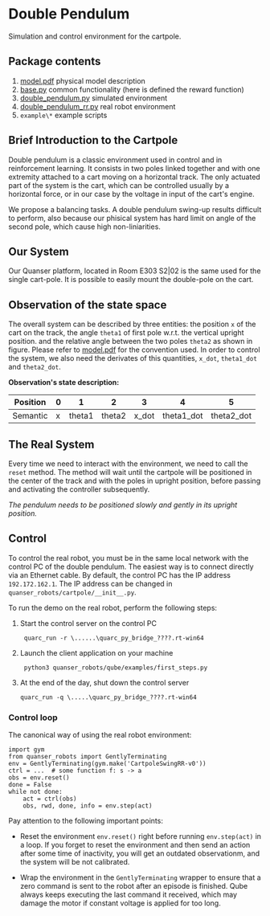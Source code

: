 Double Pendulum
================

Simulation and control environment for the cartpole.


Package contents
----------------
1. [model.pdf](documentation/model.pdf) physical model description
2. [base.py](base.py) common functionality (here is defined the reward function)
3. [double_pendulum.py](double_pendulum.py) simulated environment
4. [double_pendulum_rr.py](double_pendulum_rr.py) real robot environment
5. `example\*` example scripts

Brief Introduction to the Cartpole
----------------------------------

Double pendulum is a classic environment used in control and in reinforcement learning. 
It consists in two poles linked together and with one extremity attached to a cart moving on a horizontal track.
The only actuated part of the system is the cart, 
which can be controlled usually by a horizontal force, or in our case by the voltage in 
input of the cart's engine. 

We propose a balancing tasks. A double pendulum swing-up results difficult to perform, also because our phisical system 
has hard limit on angle of the second pole, which cause high non-liniarities.

Our System
----------

Our Quanser platform, located in Room E303 S2|02 is the same used for the single cart-pole. 
It is possible to easily mount the double-pole on the cart. 

Observation of the state space
------------------------------

The overall system can be described by three entities: the position `x` of the cart on the track, the angle `theta1` of first pole w.r.t. the vertical upright position.
and the relative angle between the two poles `theta2` as shown in figure.
Please refer to [model.pdf](documentation/model.pdf) for the convention used. 
In order to control the system, we also need the derivates of this quantities, `x_dot`, `theta1_dot` and `theta2_dot`.


**Observation's state description:**

Position| 0 | 1         | 2         | 3     | 4          | 5          |
--------|---|-----------|-----------|-------|------------|------------|
Semantic| x |theta1     |theta2     | x_dot | theta1_dot | theta2_dot |


The Real System
----------------------------------

Every time we need to interact with the environment, we need to call the `reset` method.
The method will wait until the cartpole will be positioned in the center of the track and with the poles in upright position,
before passing and activating the controller subsequently.

*The pendulum needs to be positioned slowly and gently in its upright position.*

Control
--------------------------
To control the real robot, you must be in the same local network
with the control PC of the double pendulum.
The easiest way is to connect directly via an Ethernet cable.
By default, the control PC has the IP address `192.172.162.1`.
The IP address can be changed in `quanser_robots/cartpole/__init__.py`.

To run the demo on the real robot, perform the following steps:

1. Start the control server on the control PC

        quarc_run -r \......\quarc_py_bridge_????.rt-win64

2. Launch the client application on your machine

        python3 quanser_robots/qube/examples/first_steps.py

3. At the end of the day, shut down the control server

       quarc_run -q \.....\quarc_py_bridge_????.rt-win64


### Control loop
The canonical way of using the real robot environment:
    
    import gym
    from quanser_robots import GentlyTerminating
    env = GentlyTerminating(gym.make('CartpoleSwingRR-v0'))
    ctrl = ...  # some function f: s -> a
    obs = env.reset()
    done = False
    while not done:
        act = ctrl(obs)
        obs, rwd, done, info = env.step(act)

Pay attention to the following important points:

- Reset the environment `env.reset()` right before running `env.step(act)`
  in a loop. If you forget to reset the environment and then send an action
  after some time of inactivity, you will get an outdated observationm, and the system will be not calibrated.

- Wrap the environment in the `GentlyTerminating` wrapper to ensure that
  a zero command is sent to the robot after an episode is finished.
  Qube always keeps executing the last command it received, which may damage
  the motor if constant voltage is applied for too long.
